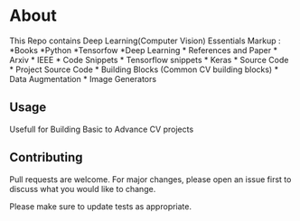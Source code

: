 # About
This Repo contains Deep Learning(Computer Vision) Essentials
 Markup : *Books
              *Python
              *Tensorfow
              *Deep Learning
          * References and Paper
              * Arxiv 
              * IEEE
          * Code Snippets
              * Tensorflow snippets
              * Keras
          * Source Code
              * Project Source Code
              * Building Blocks (Common CV building blocks)
              * Data Augmentation 
              * Image Generators

## Usage
Usefull for Building Basic to Advance CV projects

## Contributing
Pull requests are welcome. For major changes, please open an issue first to discuss what you would like to change.

Please make sure to update tests as appropriate.

